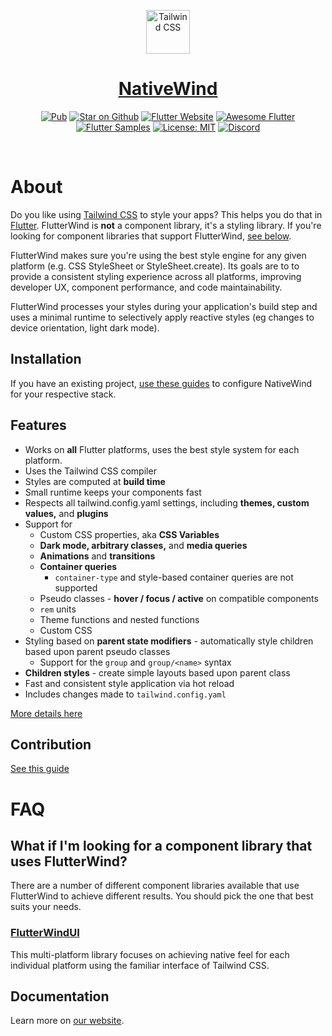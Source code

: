 <div align="center">
<p align="center">
  <a href="https://flutterwind.dev" target="_blank">
    <img src="https://flutterwind.dev/img/logo.svg" alt="Tailwind CSS" width="70" height="70">
    <h1 align="center" style="color:red;">NativeWind</h1>
  </a>
</p>

<p align="center">
<a href="https://pub.dev/packages/flutter_bloc"><img src="https://img.shields.io/pub/v/flutter_bloc.svg" alt="Pub"></a>
<a href="https://github.com/flutterwind/flutterwind"><img src="https://img.shields.io/github/stars/flutterwind/flutterwind.svg?style=flat&logo=github&colorB=deeppink&label=stars" alt="Star on Github"></a>
<a href="https://flutter.dev/docs/development/data-and-backend/state-mgmt/options#bloc--rx"><img src="https://img.shields.io/badge/flutter-website-deepskyblue.svg" alt="Flutter Website"></a>
<a href="https://github.com/Solido/awesome-flutter#standard"><img src="https://img.shields.io/badge/awesome-flutter-blue.svg?longCache=true" alt="Awesome Flutter"></a>
<a href="https://fluttersamples.com"><img src="https://img.shields.io/badge/flutter-samples-teal.svg?longCache=true" alt="Flutter Samples"></a>
<a href="https://opensource.org/licenses/MIT"><img src="https://img.shields.io/badge/license-MIT-purple.svg" alt="License: MIT"></a>
<a href="https://discord.gg/bloc"><img src="https://img.shields.io/discord/649708778631200778.svg?logo=discord&color=blue" alt="Discord"></a>
</p>

</div>
<br />

# About

Do you like using [Tailwind CSS](https://tailwindcss.com) to style your apps? This helps you do that in [Flutter](https://flutter.dev). FlutterWind is **not** a component library, it's a styling library. If you're looking for component libraries that support FlutterWind, [see below](https://github.com/flutterwind/flutterwind/tree/%40danstepanov/docs-v4.1?tab=readme-ov-file#what-if-im-looking-for-a-component-library-that-uses-flutterwind).

FlutterWind makes sure you're using the best style engine for any given platform (e.g. CSS StyleSheet or StyleSheet.create). Its goals are to to provide a consistent styling experience across all platforms, improving developer UX, component performance, and code maintainability.

FlutterWind processes your styles during your application's build step and uses a minimal runtime to selectively apply reactive styles (eg changes to device orientation, light dark mode).

## Installation

If you have an existing project, [use these guides](https://www.flutterwind.dev/getting-started/installation) to configure NativeWind for your respective stack.

## Features

- Works on **all** Flutter platforms, uses the best style system for each platform.
- Uses the Tailwind CSS compiler
- Styles are computed at **build time**
- Small runtime keeps your components fast
- Respects all tailwind.config.yaml settings, including **themes, custom values,** and **plugins**
- Support for
  - Custom CSS properties, aka **CSS Variables**
  - **Dark mode, arbitrary classes,** and **media queries**
  - **Animations** and **transitions**
  - **Container queries**
    - `container-type` and style-based container queries are not supported
  - Pseudo classes - **hover / focus / active** on compatible components
  - `rem` units
  - Theme functions and nested functions
  - Custom CSS
- Styling based on **parent state modifiers** - automatically style children based upon parent pseudo classes
  - Support for the `group` and `group/<name>` syntax
- **Children styles** - create simple layouts based upon parent class
- Fast and consistent style application via hot reload
- Includes changes made to `tailwind.config.yaml`

[More details here](https://www.flutterwind.dev/blog/announcement-flutterwind-v4#breaking-changes-from-v2)

## Contribution

[See this guide](https://github.com/flutterwind/flutterwind/blob/main/contributing.md)

# FAQ

## What if I'm looking for a component library that uses FlutterWind?

There are a number of different component libraries available that use FlutterWind to achieve different results. You should pick the one that best suits your needs.

### [FlutterWindUI](https://flutterwind.dev)

This multi-platform library focuses on achieving native feel for each individual platform using the familiar interface of Tailwind CSS.

## Documentation

Learn more on [our website](https://flutterwind.dev).